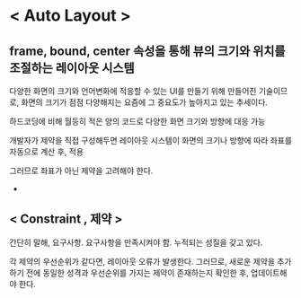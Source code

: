 < Auto Layout >
===================
frame, bound, center 속성을 통해 뷰의 크기와 위치를 조절하는 레이아웃 시스템
---------------------
다양한 화면의 크기와 언어변화에 적응할 수 있는 UI를 만들기 위해 만들어진 기술이므로, 화면의 크기가 점점 다양해지는 요즘에 그 중요도가 높아지고 있는 추세이다.

하드코딩에 비해 월등히 적은 양의 코드로 다양한 화면 크기와 방향에 대응 가능

개발자가 제약을 직접 구성해두면 레이아웃 시스템이 화면의 크기나 방향에 따라 좌표를 자동으로 계산 후, 적용

그러므로 좌표가 아닌 제약을 고려해야 한다.

-
< Constraint , 제약 >
-

간단히 말해, 요구사항.  요구사항을 만족시켜야 함. 누적되는 성질을 갖고 있다. 

각 제약의 우선순위가 같다면, 레이아웃 오류가 발생한다. 그러므로, 새로운 제약을 추가하기 전에 동일한 성격과 우선순위를 가지는 제약이 존재하는지 확인한 후, 업데이트해야 한다.

